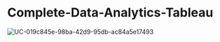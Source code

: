 # Complete-Data-Analytics-Tableau

![UC-019c845e-98ba-42d9-95db-ac84a5e17493](https://github.com/UKVeteran/Complete-Data-Analytics-Tableau/assets/39216339/7a44de52-6adb-450f-8de9-650f737eb8a1)
